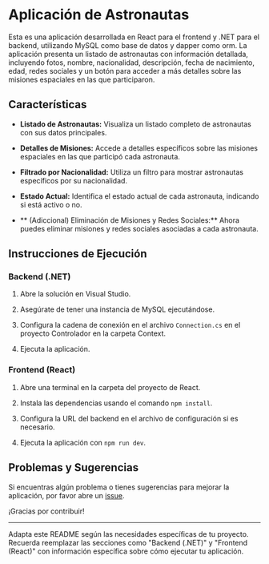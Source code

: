 
# Aplicación de Astronautas

Esta es una aplicación desarrollada en React para el frontend y .NET para el backend, utilizando MySQL como base de datos y dapper como orm. La aplicación presenta un listado de astronautas con información detallada, incluyendo fotos, nombre, nacionalidad, descripción, fecha de nacimiento, edad, redes sociales y un botón para acceder a más detalles sobre las misiones espaciales en las que participaron.

## Características

- **Listado de Astronautas:** Visualiza un listado completo de astronautas con sus datos principales.

- **Detalles de Misiones:** Accede a detalles específicos sobre las misiones espaciales en las que participó cada astronauta.

- **Filtrado por Nacionalidad:** Utiliza un filtro para mostrar astronautas específicos por su nacionalidad.

- **Estado Actual:** Identifica el estado actual de cada astronauta, indicando si está activo o no.

- ** (Adiccional) Eliminación de Misiones y Redes Sociales:** Ahora puedes eliminar misiones y redes sociales asociadas a cada astronauta.

## Instrucciones de Ejecución

### Backend (.NET)

1. Abre la solución en Visual Studio.

2. Asegúrate de tener una instancia de MySQL ejecutándose.

3. Configura la cadena de conexión en el archivo `Connection.cs` en el proyecto Controlador en la carpeta Context.

4. Ejecuta la aplicación.

### Frontend (React)

1. Abre una terminal en la carpeta del proyecto de React.

2. Instala las dependencias usando el comando `npm install`.

3. Configura la URL del backend en el archivo de configuración si es necesario.

4. Ejecuta la aplicación con `npm run dev`.



## Problemas y Sugerencias

Si encuentras algún problema o tienes sugerencias para mejorar la aplicación, por favor abre un [issue](https://github.com/tu-usuario/tu-proyecto/issues).

¡Gracias por contribuir!

---

Adapta este README según las necesidades específicas de tu proyecto. Recuerda reemplazar las secciones como "Backend (.NET)" y "Frontend (React)" con información específica sobre cómo ejecutar tu aplicación.
